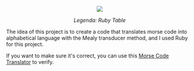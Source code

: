 <p align="center">
  <img src="https://merriam-webster.com/assets/mw/static/table/collegiate/morsecod.jpg">
</p>
<p align="center">
  <em>Legenda: Ruby Table</em>
</p>


The idea of ​​this project is to create a code that translates morse code into alphabetical language with the Mealy transducer method, and I used Ruby for this project.

If you want to make sure it's correct, you can use this [Morse Code Translator](https://morsecode.world/international/translator.html) to verify.
